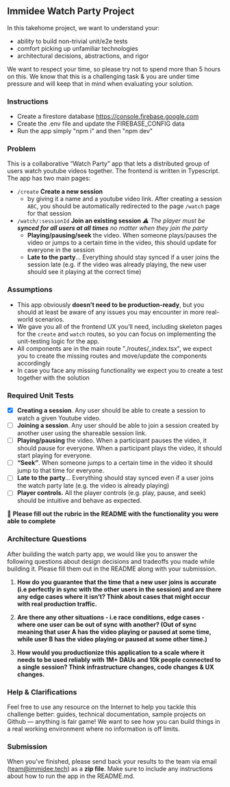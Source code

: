 ## Immidee Watch Party Project

In this takehome project, we want to understand your:

- ability to build non-trivial unit/e2e tests
- comfort picking up unfamiliar technologies
- architectural decisions, abstractions, and rigor

We want to respect your time, so please try not to spend more than 5 hours on this. We know that this is a challenging task & you are under time pressure and will keep that in mind when evaluating your solution.

### Instructions

- Create a firestore database https://console.firebase.google.com
- Create the .env file and update the FIREBASE_CONFIG data
- Run the app simply "npm i" and then "npm dev"

### Problem

This is a collaborative “Watch Party” app that lets a distributed group of users watch youtube videos together. The frontend is written in Typescript. The app has two main pages:

- `/create` **Create a new session**
  - by giving it a name and a youtube video link. After creating a session `ABC`, you should be automatically redirected to the page `/watch` page for that session
- `/watch/:sessionId` **Join an existing session**
  _⚠️ The player must be **synced for all users at all times** no matter when they join the party_
  - **Playing/pausing/seek** the video. When someone plays/pauses the video or jumps to a certain time in the video, this should update for everyone in the session
  - **Late to the party**... Everything should stay synced if a user joins the session late (e.g. if the video was already playing, the new user should see it playing at the correct time)

### Assumptions

- This app obviously **doesn’t need to be production-ready**, but you should at least be aware of any issues you may encounter in more real-world scenarios.
- We gave you all of the frontend UX you’ll need, including skeleton pages for the `create` and `watch` routes, so you can focus on implementing the unit-testing logic for the app.
- All components are in the main route "./routes/\_index.tsx", we expect you to create the missing routes and move/update the components accordingly
- In case you face any missing functionality we expect you to create a test together with the solution

### Required Unit Tests

- [x] **Creating a session**. Any user should be able to create a session to watch a given Youtube video.
- [ ] **Joining a session**. Any user should be able to join a session created by another user using the shareable session link.
- [ ] **Playing/pausing** the video. When a participant pauses the video, it should pause for everyone. When a participant plays the video, it should start playing for everyone.
- [ ] **“Seek”**. When someone jumps to a certain time in the video it should jump to that time for everyone.
- [ ] **Late to the party**... Everything should stay synced even if a user joins the watch party late (e.g. the video is already playing)
- [ ] **Player controls.** All the player controls (e.g. play, pause, and seek) should be intuitive and behave as expected.

🚨 **Please fill out the rubric in the README with the functionality you were able to complete**

### Architecture Questions

After building the watch party app, we would like you to answer the following questions about design decisions and tradeoffs you made while building it. Please fill them out in the README along with your submission.

1. **How do you guarantee that the time that a new user joins is accurate (i.e perfectly in sync with the other users in the session) and are there any edge cases where it isn’t? Think about cases that might occur with real production traffic.**

2. **Are there any other situations - i.e race conditions, edge cases - where one user can be out of sync with another? (Out of sync meaning that user A has the video playing or paused at some time, while user B has the video playing or paused at some other time.)**

3. **How would you productionize this application to a scale where it needs to be used reliably with 1M+ DAUs and 10k people connected to a single session? Think infrastructure changes, code changes & UX changes.**

### Help & Clarifications

Feel free to use any resource on the Internet to help you tackle this challenge better: guides, technical documentation, sample projects on Github — anything is fair game! We want to see how you can build things in a real working environment where no information is off limits.

### Submission

When you’ve finished, please send back your results to the team via email (team@immidee.tech) as a **zip file**. Make sure to include any instructions about how to run the app in the README.md.
